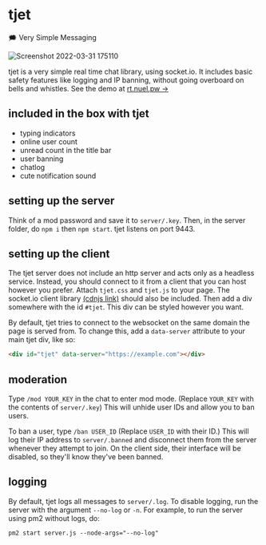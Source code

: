 # tjet
🗯 Very Simple Messaging

![Screenshot 2022-03-31 175110](https://user-images.githubusercontent.com/66974415/161097233-abcb5a25-939c-4e75-8c61-1d6d53008fe1.jpg)

tjet is a very simple real time chat library, using socket.io. It includes basic safety features like logging and IP banning, without going overboard on bells and whistles. See the demo at [rt.nuel.pw &rarr;](https://rt.nuel.pw)

## included in the box with tjet
- typing indicators
- online user count
- unread count in the title bar
- user banning
- chatlog
- cute notification sound

## setting up the server
Think of a mod password and save it to `server/.key`.
Then, in the server folder, do `npm i` then `npm start`. tjet listens on port 9443.

## setting up the client
The tjet server does not include an http server and acts only as a headless service. Instead, you should connect to it from a client that you can host however you prefer. Attach `tjet.css` and `tjet.js` to your page. The socket.io client library [(cdnjs link)](https://cdnjs.com/libraries/socket.io) should also be included. Then add a div somewhere with the id `#tjet`. This div can be styled however you want.

By default, tjet tries to connect to the websocket on the same domain the page is served from. To change this, add a `data-server` attribute to your main tjet div, like so:
```html
<div id="tjet" data-server="https://example.com"></div>
```

## moderation
Type `/mod YOUR_KEY` in the chat to enter mod mode. (Replace `YOUR_KEY` with the contents of `server/.key`) This will unhide user IDs and allow you to ban users.

To ban a user, type `/ban USER_ID` (Replace `USER_ID` with their ID.) This will log their IP address to `server/.banned` and disconnect them from the server whenever they attempt to join. On the client side, their interface will be disabled, so they'll know they've been banned.

## logging
By default, tjet logs all messages to `server/.log`. To disable logging, run the server with the argument `--no-log` or `-n`. For example, to run the server using pm2 without logs, do:
```
pm2 start server.js --node-args="--no-log"
```

